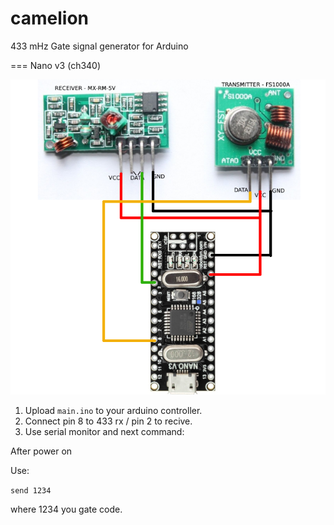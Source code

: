 # camelion
433 mHz Gate signal generator for Arduino

=== Nano v3 (ch340)

![image](http://github.com/sw3nlab/camelion/blob/master/nano.png)

1) Upload `main.ino` to your arduino controller.
2) Connect pin 8 to 433 rx / pin 2 to recive.
3) Use serial monitor and next command:

After power on

Use:

`send 1234`

 where 1234 you gate code.
